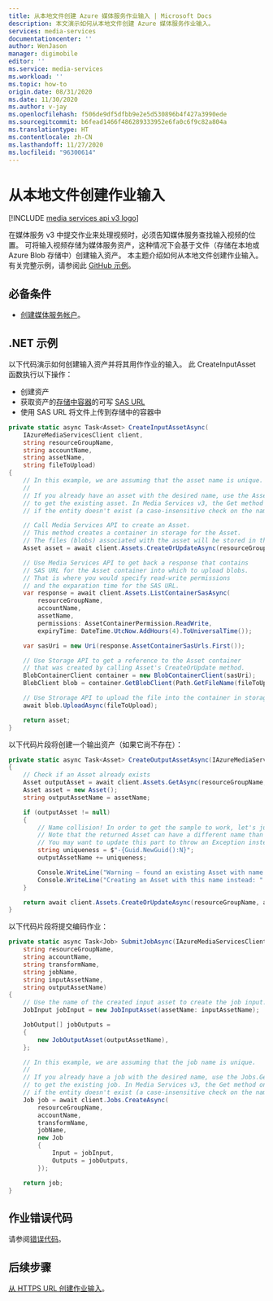 ```yaml
---
title: 从本地文件创建 Azure 媒体服务作业输入 | Microsoft Docs
description: 本文演示如何从本地文件创建 Azure 媒体服务作业输入。
services: media-services
documentationcenter: ''
author: WenJason
manager: digimobile
editor: ''
ms.service: media-services
ms.workload: ''
ms.topic: how-to
origin.date: 08/31/2020
ms.date: 11/30/2020
ms.author: v-jay
ms.openlocfilehash: f506de9df5dfbb9e2e5d530896b4f427a3990ede
ms.sourcegitcommit: b6fead1466f486289333952e6fa0c6f9c82a804a
ms.translationtype: HT
ms.contentlocale: zh-CN
ms.lasthandoff: 11/27/2020
ms.locfileid: "96300614"
---
```

# <a name="create-a-job-input-from-a-local-file"></a>从本地文件创建作业输入

[!INCLUDE [media services api v3 logo](./includes/v3-hr.md)]

在媒体服务 v3 中提交作业来处理视频时，必须告知媒体服务查找输入视频的位置。 可将输入视频存储为媒体服务资产，这种情况下会基于文件（存储在本地或 Azure Blob 存储中）创建输入资产。 本主题介绍如何从本地文件创建作业输入。 有关完整示例，请参阅此 [GitHub 示例](https://github.com/Azure-Samples/media-services-v3-dotnet-tutorials/blob/master/AMSV3Tutorials/UploadEncodeAndStreamFiles/Program.cs)。

## <a name="prerequisites"></a>必备条件 

* [创建媒体服务帐户](./create-account-howto.md)。

## <a name="net-sample"></a>.NET 示例

以下代码演示如何创建输入资产并将其用作作业的输入。 此 CreateInputAsset 函数执行以下操作：

* 创建资产
* 获取资产的[存储中容器](../../storage/blobs/storage-quickstart-blobs-dotnet.md#upload-blobs-to-a-container)的可写 [SAS URL](../../storage/common/storage-sas-overview.md)
* 使用 SAS URL 将文件上传到存储中的容器中

```c#
private static async Task<Asset> CreateInputAssetAsync(
    IAzureMediaServicesClient client,
    string resourceGroupName,
    string accountName,
    string assetName,
    string fileToUpload)
{
    // In this example, we are assuming that the asset name is unique.
    //
    // If you already have an asset with the desired name, use the Assets.Get method
    // to get the existing asset. In Media Services v3, the Get method on entities returns null 
    // if the entity doesn't exist (a case-insensitive check on the name).

    // Call Media Services API to create an Asset.
    // This method creates a container in storage for the Asset.
    // The files (blobs) associated with the asset will be stored in this container.
    Asset asset = await client.Assets.CreateOrUpdateAsync(resourceGroupName, accountName, assetName, new Asset());

    // Use Media Services API to get back a response that contains
    // SAS URL for the Asset container into which to upload blobs.
    // That is where you would specify read-write permissions 
    // and the exparation time for the SAS URL.
    var response = await client.Assets.ListContainerSasAsync(
        resourceGroupName,
        accountName,
        assetName,
        permissions: AssetContainerPermission.ReadWrite,
        expiryTime: DateTime.UtcNow.AddHours(4).ToUniversalTime());

    var sasUri = new Uri(response.AssetContainerSasUrls.First());

    // Use Storage API to get a reference to the Asset container
    // that was created by calling Asset's CreateOrUpdate method.  
    BlobContainerClient container = new BlobContainerClient(sasUri);
    BlobClient blob = container.GetBlobClient(Path.GetFileName(fileToUpload));

    // Use Strorage API to upload the file into the container in storage.
    await blob.UploadAsync(fileToUpload);

    return asset;
}
```

以下代码片段将创建一个输出资产（如果它尚不存在）：

```c#
private static async Task<Asset> CreateOutputAssetAsync(IAzureMediaServicesClient client, string resourceGroupName, string accountName, string assetName)
{
    // Check if an Asset already exists
    Asset outputAsset = await client.Assets.GetAsync(resourceGroupName, accountName, assetName);
    Asset asset = new Asset();
    string outputAssetName = assetName;

    if (outputAsset != null)
    {
        // Name collision! In order to get the sample to work, let's just go ahead and create a unique asset name
        // Note that the returned Asset can have a different name than the one specified as an input parameter.
        // You may want to update this part to throw an Exception instead, and handle name collisions differently.
        string uniqueness = $"-{Guid.NewGuid():N}";
        outputAssetName += uniqueness;

        Console.WriteLine("Warning – found an existing Asset with name = " + assetName);
        Console.WriteLine("Creating an Asset with this name instead: " + outputAssetName);
    }

    return await client.Assets.CreateOrUpdateAsync(resourceGroupName, accountName, outputAssetName, asset);
}
```

以下代码片段将提交编码作业：

```c#
private static async Task<Job> SubmitJobAsync(IAzureMediaServicesClient client,
    string resourceGroupName,
    string accountName,
    string transformName,
    string jobName,
    string inputAssetName,
    string outputAssetName)
{
    // Use the name of the created input asset to create the job input.
    JobInput jobInput = new JobInputAsset(assetName: inputAssetName);

    JobOutput[] jobOutputs =
    {
        new JobOutputAsset(outputAssetName),
    };

    // In this example, we are assuming that the job name is unique.
    //
    // If you already have a job with the desired name, use the Jobs.Get method
    // to get the existing job. In Media Services v3, the Get method on entities returns null 
    // if the entity doesn't exist (a case-insensitive check on the name).
    Job job = await client.Jobs.CreateAsync(
        resourceGroupName,
        accountName,
        transformName,
        jobName,
        new Job
        {
            Input = jobInput,
            Outputs = jobOutputs,
        });

    return job;
}
```

## <a name="job-error-codes"></a>作业错误代码

请参阅[错误代码](https://docs.microsoft.com/rest/api/media/jobs/get#joberrorcode)。

## <a name="next-steps"></a>后续步骤

[从 HTTPS URL 创建作业输入](job-input-from-http-how-to.md)。

